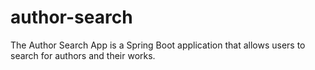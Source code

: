 # author-search
The Author Search App is a Spring Boot application that allows users to search for authors and their works.
